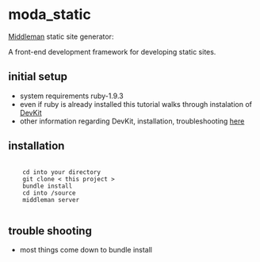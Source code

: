 moda_static
===========

[Middleman](http://middlemanapp.com/) static site generator:

A front-end development framework for developing static sites.

initial setup
------------
* system requirements ruby-1.9.3
* even if ruby is already installed this tutorial walks through instalation of [DevKit](https://sites.google.com/site/sproutframework/system-setup/windows)
* other information regarding DevKit, installation, troubleshooting [here](https://github.com/oneclick/rubyinstaller/wiki/Development-Kit)

installation
------------
<pre>
  <code>
    cd into your directory
    git clone < this project >
    bundle install
    cd into /source
    middleman server
  </code>
</pre>

trouble shooting
----------------

* most things come down to bundle install